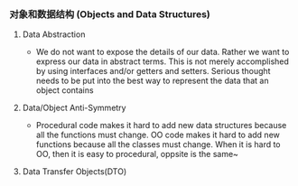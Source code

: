 ### 对象和数据结构 (Objects and Data Structures)

1. Data Abstraction
    - We do not want to expose the details of our data. Rather we want to express our data in abstract terms. This is not merely accomplished by using interfaces         and/or getters and setters. Serious thought needs to be put into the best way to represent the data that an object contains
 
2. Data/Object Anti-Symmetry
    - Procedural code makes it hard to add new data structures because all the functions must change. OO code makes it hard to add new functions because all the           classes must change. When it is hard to OO, then it is easy to procedural, oppsite is the same~

3. Data Transfer Objects(DTO)
    
